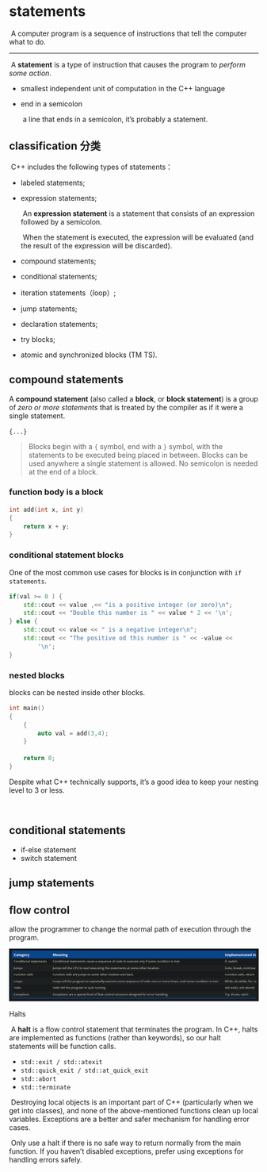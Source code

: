 # statements

​		A computer program is a sequence of instructions that tell the computer what to do.

---

​		A **statement** is a type of instruction that causes the program to *perform some action*.

- smallest independent unit of computation in the C++ language

- end in a semicolon

  ​	a line that ends in a semicolon, it’s probably a statement.

## classification 分类

​		C++ includes the following types of statements：

- labeled statements;

- expression statements;

  ​	An **expression statement** is a statement that consists of an expression followed by a semicolon.

  ​	When the statement is executed, the expression will be evaluated (and the result of the expression will be discarded).

- compound statements;

- conditional statements;

- iteration statements（loop）;

- jump statements;

- declaration statements;

- try blocks;

- atomic and synchronized blocks (TM TS).



## compound statements

A **compound statement** (also called a **block**, or **block statement**) is a group of *zero or more statements* that is treated by the compiler as if it were a single statement.

`{...}`

> Blocks begin with a `{` symbol, end with a `}` symbol, with the statements to be executed being placed in between. Blocks can be used anywhere a single statement is allowed. No semicolon is needed at the end of a block.

### function body is a block

```c++
int add(int x, int y)
{
    return x + y;
}
```

### conditional statement blocks

One of the most common use cases for blocks is in conjunction with `if statements`.

```c++
if(val >= 0 ) {
    std::cout << value ,<< "is a positive integer (or zero)\n";
    std::cout << "Double this number is " << value * 2 << '\n';
} else {
    std::cout << value << " is a negative integer\n";
    std::cout << "The positive od this number is " << -value << 
        '\n';
}
```

### nested blocks

blocks can be nested inside other blocks.

```c++
int main()
{
    {
        auto val = add(3,4);
    }
    
    return 0;
}
```

Despite what C++ technically supports, it’s a good idea to keep your nesting level to 3 or less. 

​	

## conditional statements

- if-else statement
- switch statement



## jump statements





## **flow control**

 allow the programmer to change the normal path of execution through the program.

![image-20220526112139550](https://raw.githubusercontent.com/Mocearan/picgo-server/main/image-20220526112139550.png)



Halts

​		A **halt** is a flow control statement that terminates the program. In C++, halts are implemented as functions (rather than keywords), so our halt statements will be function calls.

- `std::exit / std::atexit`
- `std::quick_exit / std::at_quick_exit`
- `std::abort`
- `std::terminate`

​		Destroying local objects is an important part of C++ (particularly when we get into classes), and none of the above-mentioned functions clean up local variables. Exceptions are a better and safer mechanism for handling error cases.

​		Only use a halt if there is no safe way to return normally from the main function. If you haven’t disabled exceptions, prefer using exceptions for handling errors safely.
